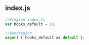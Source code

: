 ## index.js

```js
//#region index.ts
var hooks_default = 10;

//#endregion
export { hooks_default as default };
```
